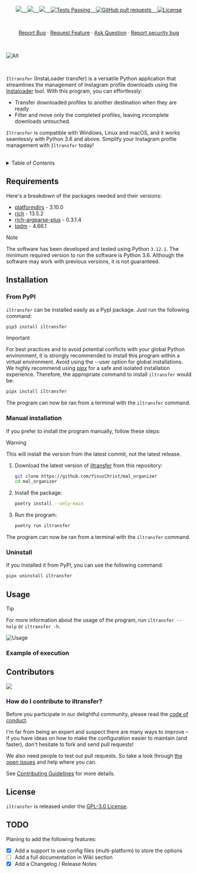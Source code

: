 <p align="center">
    <a href="https://github.com/YisusChrist/iltransfer/issues">
        <img src="https://img.shields.io/github/issues/YisusChrist/iltransfer?color=171b20&label=Issues%20%20&logo=gnubash&labelColor=e05f65&logoColor=ffffff">&nbsp;&nbsp;&nbsp;
    </a>
    <a href="https://github.com/YisusChrist/iltransfer/forks">
        <img src="https://img.shields.io/github/forks/YisusChrist/iltransfer?color=171b20&label=Forks%20%20&logo=git&labelColor=f1cf8a&logoColor=ffffff">&nbsp;&nbsp;&nbsp;
    </a>
    <a href="https://github.com/YisusChrist/iltransfer/stargazers">
        <img src="https://img.shields.io/github/stars/YisusChrist/iltransfer?color=171b20&label=Stargazers&logo=octicon-star&labelColor=70a5eb">&nbsp;&nbsp;&nbsp;
    </a>
    <a href="https://github.com/YisusChrist/iltransfer/actions">
        <img alt="Tests Passing" src="https://github.com/YisusChrist/iltransfer/actions/workflows/github-code-scanning/codeql/badge.svg">&nbsp;&nbsp;&nbsp;
    </a>
    <a href="https://github.com/YisusChrist/iltransfer/pulls">
        <img alt="GitHub pull requests" src="https://img.shields.io/github/issues-pr/YisusChrist/iltransfer?color=0088ff">&nbsp;&nbsp;&nbsp;
    </a>
    <a href="https://opensource.org/license/gpl-3-0/">
        <img alt="License" src="https://img.shields.io/github/license/YisusChrist/iltransfer?color=0088ff">
    </a>
</p>

<br>

<p align="center">
    <a href="https://github.com/YisusChrist/iltransfer/issues/new?assignees=YisusChrist&labels=bug&projects=&template=bug_report.yml">Report Bug</a>
    ·
    <a href="https://github.com/YisusChrist/iltransfer/issues/new?assignees=YisusChrist&labels=feature&projects=&template=feature_request.yml">Request Feature</a>
    ·
    <a href="https://github.com/YisusChrist/iltransfer/issues/new?assignees=YisusChrist&labels=question&projects=&template=question.yml">Ask Question</a>
    ·
    <a href="https://github.com/YisusChrist/iltransfer/security/policy#reporting-a-vulnerability">Report security bug</a>
</p>

<br>

![Alt](https://repobeats.axiom.co/api/embed/f6c38a416187bebbb4b7eb86c9a37fd23372f27b.svg "Repobeats analytics image")

<br>

`Iltransfer` (InstaLoader transfer) is a versatile Python application that streamlines the management of Instagram profile downloads using the [Instaloader](https://github.com/instaloader/instaloader) tool. With this program, you can effortlessly:

- Transfer downloaded profiles to another destination when they are ready
- Filter and move only the completed profiles, leaving incomplete downloads untouched.

`Iltransfer` is compatible with Windows, Linux and macOS, and it works seamlessly with Python 3.6 and above. Simplify your Instagram profile management with `Iltransfer` today!

<br>

<details>
<summary>Table of Contents</summary>

- [Requirements](#requirements)
- [Installation](#installation)
  - [From PyPI](#from-pypi)
  - [Manual installation](#manual-installation)
  - [Uninstall](#uninstall)
- [Usage](#usage)
  - [Example of execution](#example-of-execution)
- [Contributors](#contributors)
  - [How do I contribute to iltransfer?](#how-do-i-contribute-to-iltransfer)
- [License](#license)
- [TODO](#todo)

</details>

## Requirements

Here's a breakdown of the packages needed and their versions:

- [platformdirs](https://pypi.org/project/platformdirs) - 3.10.0
- [rich](https://pypi.org/project/rich) - 13.5.2
- [rich-argparse-plus](https://pypi.org/project/rich-argparse-plus) - 0.3.1.4
- [tqdm](https://pypi.org/project/tqdm) - 4.66.1

> [!NOTE]
> The software has been developed and tested using Python `3.12.1`. The minimum required version to run the software is Python 3.6. Although the software may work with previous versions, it is not guaranteed.

## Installation

### From PyPI

`iltransfer` can be installed easily as a PypI package. Just run the following command:

```bash
pip3 install iltransfer
```

> [!IMPORTANT]
> For best practices and to avoid potential conflicts with your global Python environment, it is strongly recommended to install this program within a virtual environment. Avoid using the --user option for global installations. We highly recommend using [pipx](https://pypi.org/project/pipx) for a safe and isolated installation experience. Therefore, the appropriate command to install `iltransfer` would be:
>
> ```bash
> pipx install iltransfer
> ```

The program can now be ran from a terminal with the `iltransfer` command.

### Manual installation

If you prefer to install the program manually, follow these steps:

> [!WARNING]
> This will install the version from the latest commit, not the latest release.

1. Download the latest version of [iltransfer](https://github.com/YisusChrist/iltransfer) from this repository:

   ```bash
   git clone https://github.com/YisusChrist/mal_organizer
   cd mal_organizer
   ```

2. Install the package:

   ```bash
   poetry install --only-main
   ```

3. Run the program:

   ```bash
   poetry run iltransfer
   ```

The program can now be ran from a terminal with the `iltransfer` command.

### Uninstall

If you installed it from PyPI, you can use the following command:

```bash
pipx uninstall iltransfer
```

## Usage

> [!TIP]
> For more information about the usage of the program, run `iltransfer --help` or `iltransfer -h`.

![Usage](https://i.imgur.com/sFfTYsP.png)

### Example of execution

## Contributors

<a href="https://github.com/YisusChrist/iltransfer/graphs/contributors"><img src="https://contrib.rocks/image?repo=YisusChrist/iltransfer" /></a>

### How do I contribute to iltransfer?

Before you participate in our delightful community, please read the [code of conduct](https://github.com/YisusChrist/.github/blob/main/CODE_OF_CONDUCT.md).

I'm far from being an expert and suspect there are many ways to improve – if you have ideas on how to make the configuration easier to maintain (and faster), don't hesitate to fork and send pull requests!

We also need people to test out pull requests. So take a look through [the open issues](https://github.com/YisusChrist/iltransfer/issues) and help where you can.

See [Contributing Guidelines](https://github.com/YisusChrist/.github/blob/main/CONTRIBUTING.md) for more details.

## License

`iltransfer` is released under the [GPL-3.0 License](https://opensource.org/licenses/GPL-3.0).

## TODO

Planing to add the following features:

- [x] Add a support to use config files (multi-platform) to store the options
- [ ] Add a full documentation in Wiki section
- [x] Add a Changelog / Release Notes
